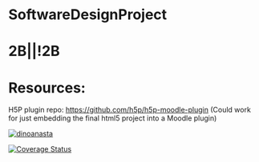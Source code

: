 # SoftwareDesignProject
# 2B||!2B

# Resources:
H5P plugin repo: https://github.com/h5p/h5p-moodle-plugin
(Could work for just embedding the final html5 project into a Moodle plugin)

[![dinoanasta](https://circleci.com/gh/dinoanasta/SoftwareDesignProject.svg?style=svg)](https://app.circleci.com/pipelines/github/dinoanasta/SoftwareDesignProject)

[![Coverage Status](https://coveralls.io/repos/github/dinoanasta/SoftwareDesignProject/badge.svg?branch=master)](https://coveralls.io/github/dinoanasta/SoftwareDesignProject?branch=master)
